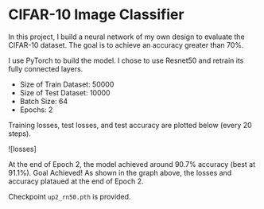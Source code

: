 # CIFAR-10 Image Classifier

In this project, I build a neural network of my own design to evaluate the CIFAR-10 dataset. The goal is to achieve an accuracy greater than 70%. 

I use PyTorch to build the model. I chose to use Resnet50 and retrain its fully connected layers.
- Size of Train Dataset: 50000
- Size of Test Dataset: 10000
- Batch Size: 64
- Epochs: 2

Training losses, test losses, and test accuracy are plotted below (every 20 steps).

![losses]

At the end of Epoch 2, the model achieved around 90.7% accuracy (best at 91.1%). Goal Achieved! As shown in the graph above, the losses and accuracy plataued at the end of Epoch 2.

Checkpoint `up2_rn50.pth` is provided. 
